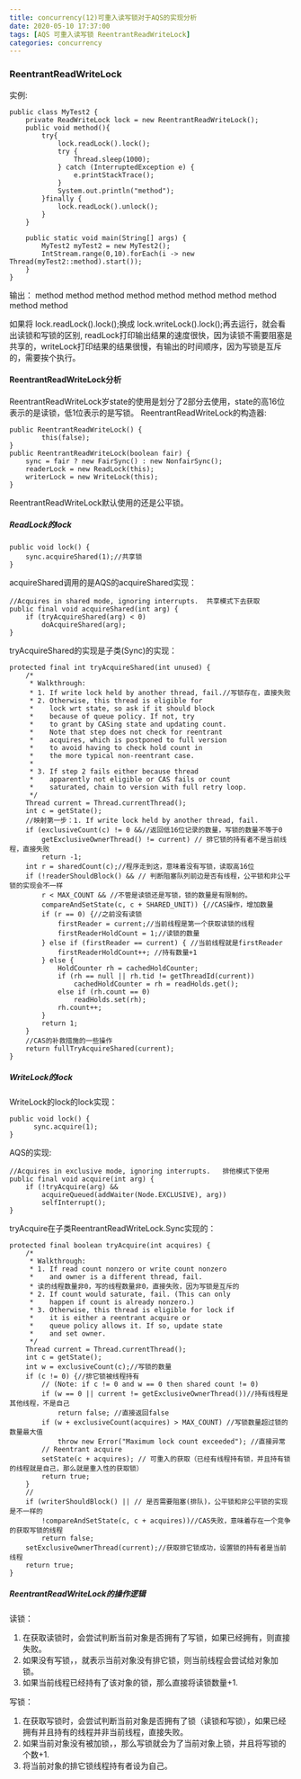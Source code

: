 ```yaml
---
title: concurrency(12)可重入读写锁对于AQS的实现分析
date: 2020-05-10 17:37:00
tags: [AQS 可重入读写锁 ReentrantReadWriteLock]
categories: concurrency
---
```


### ReentrantReadWriteLock
实例:
```
public class MyTest2 {
    private ReadWriteLock lock = new ReentrantReadWriteLock();
    public void method(){
        try{
            lock.readLock().lock();
            try {
                Thread.sleep(1000);
            } catch (InterruptedException e) {
                e.printStackTrace();
            }
            System.out.println("method");
        }finally {
            lock.readLock().unlock();
        }
    }

    public static void main(String[] args) {
        MyTest2 myTest2 = new MyTest2();
        IntStream.range(0,10).forEach(i -> new Thread(myTest2::method).start());
    }
}

```
输出：
method
method
method
method
method
method
method
method
method
method

如果将  lock.readLock().lock();换成 lock.writeLock().lock();再去运行，就会看出读锁和写锁的区别,
readLock打印输出结果的速度很快，因为读锁不需要阻塞是共享的，writeLock打印结果的结果很慢，有输出的时间顺序，因为写锁是互斥的，需要挨个执行。

#### ReentrantReadWriteLock分析
ReentrantReadWriteLock岁state的使用是划分了2部分去使用，state的高16位表示的是读锁，低1位表示的是写锁。
ReentrantReadWriteLock的构造器:
```
public ReentrantReadWriteLock() {
        this(false);
}
public ReentrantReadWriteLock(boolean fair) {
    sync = fair ? new FairSync() : new NonfairSync();
    readerLock = new ReadLock(this);
    writerLock = new WriteLock(this);
}
```
ReentrantReadWriteLock默认使用的还是公平锁。
##### ReadLock的lock
```
public void lock() {
    sync.acquireShared(1);//共享锁
}
```
acquireShared调用的是AQS的acquireShared实现：
```
//Acquires in shared mode, ignoring interrupts.  共享模式下去获取
public final void acquireShared(int arg) {
    if (tryAcquireShared(arg) < 0)
        doAcquireShared(arg);
}
```
tryAcquireShared的实现是子类(Sync)的实现：
```
protected final int tryAcquireShared(int unused) {
    /*
     * Walkthrough:
     * 1. If write lock held by another thread, fail.//写锁存在，直接失败
     * 2. Otherwise, this thread is eligible for
     *    lock wrt state, so ask if it should block
     *    because of queue policy. If not, try
     *    to grant by CASing state and updating count.
     *    Note that step does not check for reentrant
     *    acquires, which is postponed to full version
     *    to avoid having to check hold count in
     *    the more typical non-reentrant case.
     *    
     * 3. If step 2 fails either because thread
     *    apparently not eligible or CAS fails or count
     *    saturated, chain to version with full retry loop.
     */
    Thread current = Thread.currentThread();
    int c = getState();
    //映射第一步：1. If write lock held by another thread, fail.
    if (exclusiveCount(c) != 0 &&//返回低16位记录的数量，写锁的数量不等于0
        getExclusiveOwnerThread() != current) // 排它锁的持有者不是当前线程，直接失败
        return -1;
    int r = sharedCount(c);//程序走到这，意味着没有写锁，读取高16位
    if (!readerShouldBlock() && // 判断阻塞队列前边是否有线程，公平锁和非公平锁的实现会不一样
        r < MAX_COUNT && //不管是读锁还是写锁，锁的数量是有限制的。
        compareAndSetState(c, c + SHARED_UNIT)) {//CAS操作，增加数量
        if (r == 0) {//之前没有读锁
            firstReader = current;//当前线程是第一个获取读锁的线程
            firstReaderHoldCount = 1;//读锁的数量
        } else if (firstReader == current) { //当前线程就是firstReader
            firstReaderHoldCount++; //持有数量+1
        } else {
            HoldCounter rh = cachedHoldCounter;
            if (rh == null || rh.tid != getThreadId(current))
                cachedHoldCounter = rh = readHolds.get();
            else if (rh.count == 0)
                readHolds.set(rh);
            rh.count++;
        }
        return 1;
    }
    //CAS的补救措施的一些操作
    return fullTryAcquireShared(current);
}
```

#####  WriteLock的lock
WriteLock的lock的lock实现：
```
public void lock() {
      sync.acquire(1);
}
```
AQS的实现:
```
//Acquires in exclusive mode, ignoring interrupts.   排他模式下使用
public final void acquire(int arg) {
    if (!tryAcquire(arg) &&
        acquireQueued(addWaiter(Node.EXCLUSIVE), arg))
        selfInterrupt();
}
```
tryAcquire在子类ReentrantReadWriteLock.Sync实现的：
```
protected final boolean tryAcquire(int acquires) {
    /*
     * Walkthrough:
     * 1. If read count nonzero or write count nonzero
     *    and owner is a different thread, fail.
     * 读的线程数量非0，写的线程数量非0，直接失败，因为写锁是互斥的
     * 2. If count would saturate, fail. (This can only
     *    happen if count is already nonzero.)
     * 3. Otherwise, this thread is eligible for lock if
     *    it is either a reentrant acquire or
     *    queue policy allows it. If so, update state
     *    and set owner.
     */
    Thread current = Thread.currentThread();
    int c = getState();
    int w = exclusiveCount(c);//写锁的数量
    if (c != 0) {//排它锁被线程持有
        // (Note: if c != 0 and w == 0 then shared count != 0)
        if (w == 0 || current != getExclusiveOwnerThread())//持有线程是其他线程，不是自己
            return false; //直接返回false
        if (w + exclusiveCount(acquires) > MAX_COUNT) //写锁数量超过锁的数量最大值
            throw new Error("Maximum lock count exceeded"); //直接异常
        // Reentrant acquire
        setState(c + acquires); // 可重入的获取（已经有线程持有锁，并且持有锁的线程就是自己，那么就是重入性的获取锁）
        return true;
    }
    //
    if (writerShouldBlock() || // 是否需要阻塞(排队)，公平锁和非公平锁的实现是不一样的
        !compareAndSetState(c, c + acquires))//CAS失败，意味着存在一个竞争的获取写锁的线程
        return false;
    setExclusiveOwnerThread(current);//获取排它锁成功，设置锁的持有者是当前线程
    return true;
}
```

##### ReentrantReadWriteLock的操作逻辑
读锁：
1. 在获取读锁时，会尝试判断当前对象是否拥有了写锁，如果已经拥有，则直接失败。
2. 如果没有写锁，，就表示当前对象没有排它锁，则当前线程会尝试给对象加锁。
3. 如果当前线程已经持有了该对象的锁，那么直接将读锁数量+1.

写锁：
1. 在获取写锁时，会尝试判断当前对象是否拥有了锁（读锁和写锁），如果已经拥有并且持有的线程并非当前线程，直接失败。
2. 如果当前对象没有被加锁，，那么写锁就会为了当前对象上锁，并且将写锁的个数+1.
3. 将当前对象的排它锁线程持有者设为自己。
